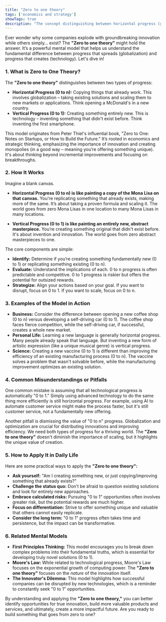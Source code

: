 ```yaml
---
title: "Zero to one theory"
tags: ['economics and strategy']
showTags: true
description: "The concept distinguishing between horizontal progress (globalization, going from 0 to n) and vertical progress (technology, going from 0 to 1)."
---
```



Ever wonder why some companies explode with groundbreaking innovation while others simply… exist? The **"Zero to one theory"** might hold the answer. It’s a powerful mental model that helps us understand the fundamental difference between progress that spreads (globalization) and progress that creates (technology). Let's dive in!

### 1. What is Zero to One Theory?

The **"Zero to one theory"** distinguishes between two types of progress:

*   **Horizontal Progress (0 to n):** Copying things that already work. This involves globalization – taking existing solutions and scaling them to new markets or applications. Think opening a McDonald's in a new country.
*   **Vertical Progress (0 to 1):** Creating something entirely new. This is technology – inventing something that didn't exist before. Think inventing the first smartphone.

This model originates from Peter Thiel's influential book, "Zero to One: Notes on Startups, or How to Build the Future." It’s rooted in economics and strategic thinking, emphasizing the importance of innovation and creating monopolies (in a good way – meaning you’re offering something unique). It's about thinking beyond incremental improvements and focusing on breakthroughs.

### 2. How It Works

Imagine a blank canvas.

*   **Horizontal Progress (0 to n) is like painting a copy of the Mona Lisa on that canvas.** You're replicating something that already exists, making more of the same. It’s about taking a proven formula and scaling it. The world goes from zero Mona Lisas in one location to many Mona Lisas in many locations.

*   **Vertical Progress (0 to 1) is like painting an entirely new, abstract masterpiece.** You’re creating something original that didn't exist before. It's about invention and innovation. The world goes from zero abstract masterpieces to one.

The core components are simple:

*   **Identify:** Determine if you’re creating something fundamentally new (0 to 1) or replicating something existing (0 to n).
*   **Evaluate:** Understand the implications of each. 0 to n progress is often predictable and competitive. 0 to 1 progress is riskier but offers the potential for outsized rewards.
*   **Strategize:** Align your actions based on your goal. If you want to disrupt, focus on 0 to 1. If you want to scale, focus on 0 to n.

### 3. Examples of the Model in Action

*   **Business:** Consider the difference between opening a new coffee shop (0 to n) versus developing a self-driving car (0 to 1). The coffee shop faces fierce competition, while the self-driving car, if successful, creates a whole new market.
*   **Personal Life:** Learning a new language is generally horizontal progress. Many people already speak that language. But inventing a new form of artistic expression (like a unique musical genre) is vertical progress.
*   **Science:** Creating a new vaccine (0 to 1) is different than improving the efficiency of an existing manufacturing process (0 to n). The vaccine solves a problem that wasn't solvable before, while the manufacturing improvement optimizes an existing solution.

### 4. Common Misunderstandings or Pitfalls

One common mistake is assuming that all technological progress is automatically "0 to 1." Simply using advanced technology to do the same thing more efficiently is still horizontal progress. For example, using AI to automate customer service might make the process faster, but it's still customer service, not a fundamentally new offering.

Another pitfall is dismissing the value of "0 to n" progress. Globalization and optimization are crucial for distributing innovations and improving efficiency. We need both types of progress for a thriving world. The **"Zero to one theory"** doesn't diminish the importance of scaling, but it highlights the unique value of creation.

### 5. How to Apply It in Daily Life

Here are some practical ways to apply the **"Zero to one theory":**

*   **Ask yourself:** "Am I creating something new, or just copying/improving something that already exists?"
*   **Challenge the status quo:** Don't be afraid to question existing solutions and look for entirely new approaches.
*   **Embrace calculated risks:** Pursuing "0 to 1" opportunities often involves greater risk, but the potential rewards are much higher.
*   **Focus on differentiation:** Strive to offer something unique and valuable that others cannot easily replicate.
*   **Consider the long term:** "0 to 1" progress often takes time and persistence, but the impact can be transformative.

### 6. Related Mental Models

*   **First Principles Thinking:** This model encourages you to break down complex problems into their fundamental truths, which is essential for developing truly novel solutions (0 to 1).
*   **Moore's Law:** While related to technological progress, Moore's Law focuses on the exponential growth of computing power. The **"Zero to one theory"** focuses on the *nature* of the innovation itself.
*   **The Innovator's Dilemma:** This model highlights how successful companies can be disrupted by new technologies, which is a reminder to constantly seek "0 to 1" opportunities.

By understanding and applying the **"Zero to one theory,"** you can better identify opportunities for true innovation, build more valuable products and services, and ultimately, create a more impactful future. Are you ready to build something that goes from zero to one?

